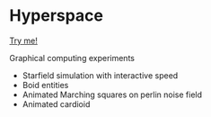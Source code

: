 # Hyperspace
[Try me!](https://up201806330.github.io/GraphicalComputingExperiments/)


Graphical computing experiments
- Starfield simulation with interactive speed
- Boid entities 
- Animated Marching squares on perlin noise field
- Animated cardioid
